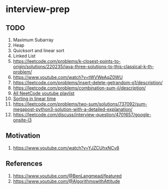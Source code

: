 # interview-prep

## TODO

1. Maximum Subarray
2. Heap
3. Quicksort and linear sort
4. Linked List
5. <https://leetcode.com/problems/k-closest-points-to-origin/solutions/220235/java-three-solutions-to-this-classical-k-th-problem/>
6. <https://www.youtube.com/watch?v=tWVWeAqZ0WU>
7. <https://leetcode.com/problems/insert-delete-getrandom-o1/description/>
8. <https://leetcode.com/problems/combination-sum-ii/description/>
9. [All NeetCode youtube playlist](https://www.youtube.com/@NeetCode/playlists)
10. [Sorting in linear time](https://www.youtube.com/watch?v=pJ1IQD5rv4o)
11. <https://leetcode.com/problems/two-sum/solutions/737092/sum-megapost-python3-solution-with-a-detailed-explanation/>
12. <https://leetcode.com/discuss/interview-question/4701657/google-onsite-l3>

## Motivation

1. <https://www.youtube.com/watch?v=YJZCUhxNCv8>

## References

1. <https://www.youtube.com/@BenLangmead/featured>
2. <https://www.youtube.com/@AlgorithmswithAttitude>
